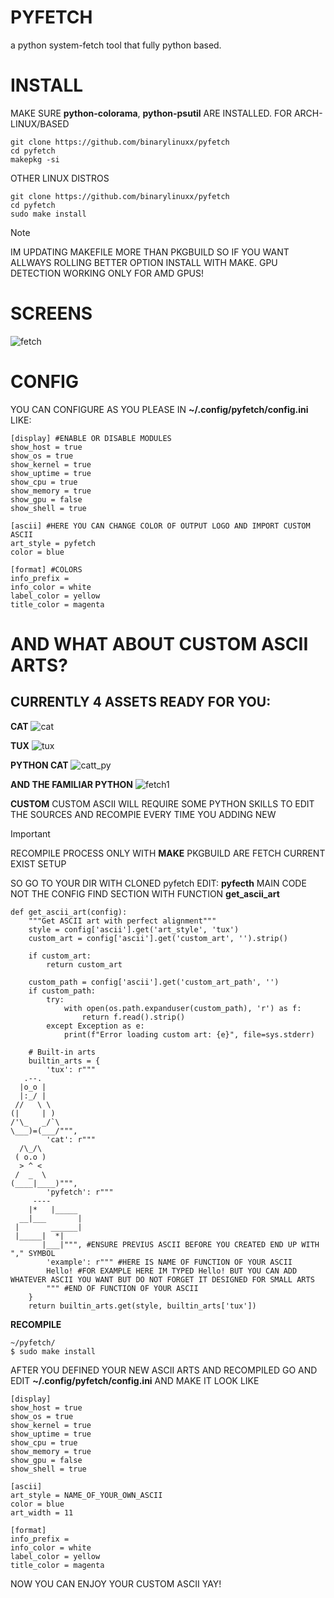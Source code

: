 # PYFETCH
a python system-fetch tool that fully python based.

# INSTALL
MAKE SURE **python-colorama**, **python-psutil** ARE INSTALLED.
FOR ARCH-LINUX/BASED
```
git clone https://github.com/binarylinuxx/pyfetch
cd pyfetch
makepkg -si
```

OTHER LINUX DISTROS
```
git clone https://github.com/binarylinuxx/pyfetch
cd pyfetch
sudo make install
```

> [!NOTE]
> IM UPDATING MAKEFILE MORE THAN PKGBUILD SO IF YOU WANT ALLWAYS ROLLING
> BETTER OPTION INSTALL WITH MAKE.
> GPU DETECTION WORKING ONLY FOR AMD GPUS!

# SCREENS
![fetch](fetch.png)

# CONFIG
YOU CAN CONFIGURE AS YOU PLEASE IN **~/.config/pyfetch/config.ini** LIKE:
```
[display] #ENABLE OR DISABLE MODULES
show_host = true
show_os = true
show_kernel = true
show_uptime = true
show_cpu = true
show_memory = true
show_gpu = false
show_shell = true

[ascii] #HERE YOU CAN CHANGE COLOR OF OUTPUT LOGO AND IMPORT CUSTOM ASCII
art_style = pyfetch
color = blue

[format] #COLORS
info_prefix =
info_color = white
label_color = yellow
title_color = magenta
```

# AND WHAT ABOUT CUSTOM ASCII ARTS?

CURRENTLY 4 ASSETS READY FOR YOU:
---------------------------------

**CAT**
![cat](cat.png)

**TUX**
![tux](tux.png)

**PYTHON CAT**
![catt_py](cat_py.png)

**AND THE FAMILIAR PYTHON**
![fetch1](fetch.png)

**CUSTOM**
CUSTOM ASCII WILL REQUIRE SOME PYTHON SKILLS TO EDIT THE SOURCES AND RECOMPIE EVERY TIME YOU ADDING NEW

> [!IMPORTANT]
> RECOMPILE PROCESS ONLY WITH **MAKE** PKGBUILD ARE FETCH CURRENT EXIST SETUP

SO GO TO YOUR DIR WITH CLONED pyfetch
EDIT: **pyfecth** MAIN CODE NOT THE CONFIG
FIND SECTION WITH FUNCTION **get_ascii_art**
```
def get_ascii_art(config):
    """Get ASCII art with perfect alignment"""
    style = config['ascii'].get('art_style', 'tux')
    custom_art = config['ascii'].get('custom_art', '').strip()
    
    if custom_art:
        return custom_art
    
    custom_path = config['ascii'].get('custom_art_path', '')
    if custom_path:
        try:
            with open(os.path.expanduser(custom_path), 'r') as f:
                return f.read().strip()
        except Exception as e:
            print(f"Error loading custom art: {e}", file=sys.stderr)
    
    # Built-in arts
    builtin_arts = {
        'tux': r"""
   .--.   
  |o_o |  
  |:_/ |  
 //   \ \ 
(|     | )
/'\_   _/`\
\___)=(___/""",
        'cat': r"""
  /\_/\  
 ( o.o ) 
  > ^ <  
 /  _  \ 
(____|____)""",
        'pyfetch': r"""
     ----    
    |*   |_____
  __|___       |
 |       ______|
 |_____|  *|   
       |___|""", #ENSURE PREVIUS ASCII BEFORE YOU CREATED END UP WITH "," SYMBOL
        'example': r""" #HERE IS NAME OF FUNCTION OF YOUR ASCII
        Hello! #FOR EXAMPLE HERE IM TYPED Hello! BUT YOU CAN ADD WHATEVER ASCII YOU WANT BUT DO NOT FORGET IT DESIGNED FOR SMALL ARTS
        """ #END OF FUNCTION OF YOUR ASCII
    }
    return builtin_arts.get(style, builtin_arts['tux'])
```

**RECOMPILE**
```
~/pyfetch/
$ sudo make install
```

AFTER YOU DEFINED YOUR NEW ASCII ARTS AND RECOMPILED GO AND EDIT **~/.config/pyfetch/config.ini** AND MAKE IT LOOK LIKE
```
[display]
show_host = true
show_os = true
show_kernel = true
show_uptime = true
show_cpu = true
show_memory = true
show_gpu = false
show_shell = true

[ascii]
art_style = NAME_OF_YOUR_OWN_ASCII
color = blue
art_width = 11

[format]
info_prefix =
info_color = white
label_color = yellow
title_color = magenta
```
NOW YOU CAN ENJOY YOUR CUSTOM ASCII YAY!

